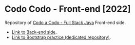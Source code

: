 # Codo Codo - Front-end [2022]

Repository of [Codo a Codo - Full Stack Java](https://www.buenosaires.gob.ar/educacion/codo-codo) Front-end side.

- [Link to Back-end side](https://github.com/hozlucas28/Codo-Codo-Back-end-2022).
- [Link to Bootstrap practice (dedicated repository)](https://github.com/hozlucas28/Codo-Codo-Bootstrap-Practice-2022).
